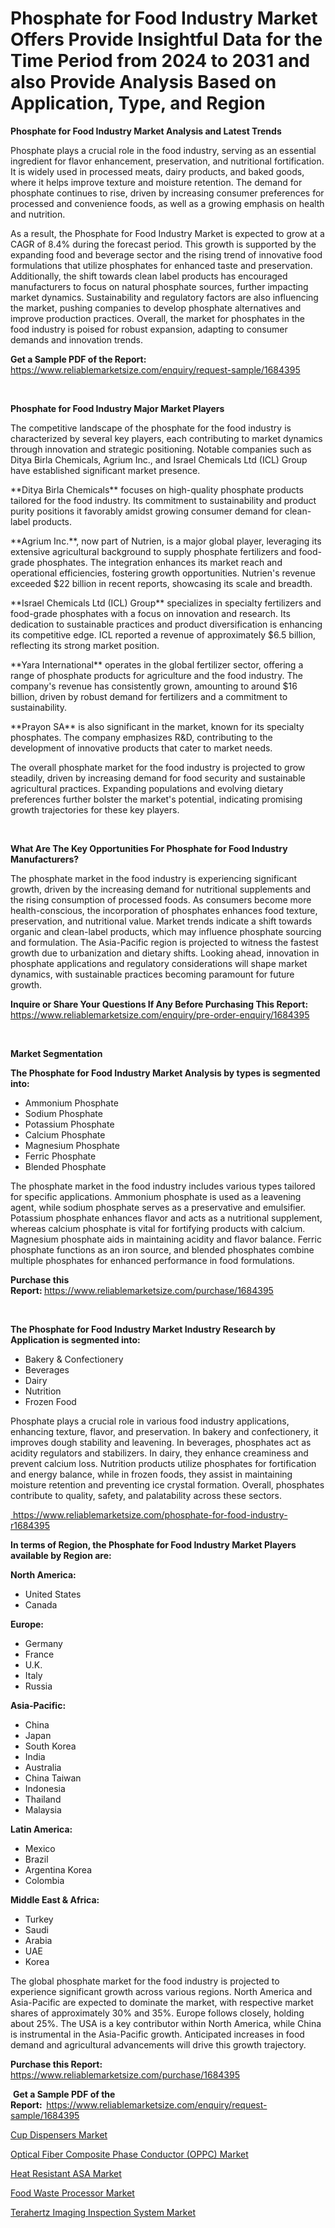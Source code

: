 <p><h1>Phosphate for Food Industry Market Offers Provide Insightful Data for the Time Period from 2024 to 2031 and also Provide Analysis Based on Application, Type, and Region</h1></p><p><strong>Phosphate for Food Industry Market Analysis and Latest Trends</strong></p>
<p><p>Phosphate plays a crucial role in the food industry, serving as an essential ingredient for flavor enhancement, preservation, and nutritional fortification. It is widely used in processed meats, dairy products, and baked goods, where it helps improve texture and moisture retention. The demand for phosphate continues to rise, driven by increasing consumer preferences for processed and convenience foods, as well as a growing emphasis on health and nutrition. </p><p>As a result, the Phosphate for Food Industry Market is expected to grow at a CAGR of 8.4% during the forecast period. This growth is supported by the expanding food and beverage sector and the rising trend of innovative food formulations that utilize phosphates for enhanced taste and preservation. Additionally, the shift towards clean label products has encouraged manufacturers to focus on natural phosphate sources, further impacting market dynamics. Sustainability and regulatory factors are also influencing the market, pushing companies to develop phosphate alternatives and improve production practices. Overall, the market for phosphates in the food industry is poised for robust expansion, adapting to consumer demands and innovation trends.</p></p>
<p><strong>Get a Sample PDF of the Report:&nbsp;</strong> <a href="https://www.reliablemarketsize.com/enquiry/request-sample/1684395?utm_campaign=1262&utm_medium=2&utm_source=Github&utm_content=ia&utm_term=15102024&utm_id=phosphate-for-food-industry">https://www.reliablemarketsize.com/enquiry/request-sample/1684395</a></p>
<p>&nbsp;</p>
<p><strong>Phosphate for Food Industry Major Market Players</strong></p>
<p><p>The competitive landscape of the phosphate for the food industry is characterized by several key players, each contributing to market dynamics through innovation and strategic positioning. Notable companies such as Ditya Birla Chemicals, Agrium Inc., and Israel Chemicals Ltd (ICL) Group have established significant market presence.</p><p>**Ditya Birla Chemicals** focuses on high-quality phosphate products tailored for the food industry. Its commitment to sustainability and product purity positions it favorably amidst growing consumer demand for clean-label products.</p><p>**Agrium Inc.**, now part of Nutrien, is a major global player, leveraging its extensive agricultural background to supply phosphate fertilizers and food-grade phosphates. The integration enhances its market reach and operational efficiencies, fostering growth opportunities. Nutrien's revenue exceeded $22 billion in recent reports, showcasing its scale and breadth.</p><p>**Israel Chemicals Ltd (ICL) Group** specializes in specialty fertilizers and food-grade phosphates with a focus on innovation and research. Its dedication to sustainable practices and product diversification is enhancing its competitive edge. ICL reported a revenue of approximately $6.5 billion, reflecting its strong market position.</p><p>**Yara International** operates in the global fertilizer sector, offering a range of phosphate products for agriculture and the food industry. The company's revenue has consistently grown, amounting to around $16 billion, driven by robust demand for fertilizers and a commitment to sustainability.</p><p>**Prayon SA** is also significant in the market, known for its specialty phosphates. The company emphasizes R&D, contributing to the development of innovative products that cater to market needs.</p><p>The overall phosphate market for the food industry is projected to grow steadily, driven by increasing demand for food security and sustainable agricultural practices. Expanding populations and evolving dietary preferences further bolster the market's potential, indicating promising growth trajectories for these key players.</p></p>
<p>&nbsp;</p>
<p><strong>What Are The Key Opportunities For Phosphate for Food Industry Manufacturers?</strong></p>
<p><p>The phosphate market in the food industry is experiencing significant growth, driven by the increasing demand for nutritional supplements and the rising consumption of processed foods. As consumers become more health-conscious, the incorporation of phosphates enhances food texture, preservation, and nutritional value. Market trends indicate a shift towards organic and clean-label products, which may influence phosphate sourcing and formulation. The Asia-Pacific region is projected to witness the fastest growth due to urbanization and dietary shifts. Looking ahead, innovation in phosphate applications and regulatory considerations will shape market dynamics, with sustainable practices becoming paramount for future growth.</p></p>
<p><strong>Inquire or Share Your Questions If Any Before Purchasing This Report:</strong> <a href="https://www.reliablemarketsize.com/enquiry/pre-order-enquiry/1684395?utm_campaign=1262&utm_medium=2&utm_source=Github&utm_content=ia&utm_term=15102024&utm_id=phosphate-for-food-industry">https://www.reliablemarketsize.com/enquiry/pre-order-enquiry/1684395</a></p>
<p>&nbsp;</p>
<p><strong>Market Segmentation</strong></p>
<p><strong>The Phosphate for Food Industry Market Analysis by types is segmented into:</strong></p>
<p><ul><li>Ammonium Phosphate</li><li>Sodium Phosphate</li><li>Potassium Phosphate</li><li>Calcium Phosphate</li><li>Magnesium Phosphate</li><li>Ferric Phosphate</li><li>Blended Phosphate</li></ul></p>
<p><p>The phosphate market in the food industry includes various types tailored for specific applications. Ammonium phosphate is used as a leavening agent, while sodium phosphate serves as a preservative and emulsifier. Potassium phosphate enhances flavor and acts as a nutritional supplement, whereas calcium phosphate is vital for fortifying products with calcium. Magnesium phosphate aids in maintaining acidity and flavor balance. Ferric phosphate functions as an iron source, and blended phosphates combine multiple phosphates for enhanced performance in food formulations.</p></p>
<p><strong>Purchase this Report:&nbsp;</strong><a href="https://www.reliablemarketsize.com/purchase/1684395?utm_campaign=1262&utm_medium=2&utm_source=Github&utm_content=ia&utm_term=15102024&utm_id=phosphate-for-food-industry">https://www.reliablemarketsize.com/purchase/1684395</a></p>
<p>&nbsp;</p>
<p><strong>The Phosphate for Food Industry Market Industry Research by Application is segmented into:</strong></p>
<p><ul><li>Bakery & Confectionery</li><li>Beverages</li><li>Dairy</li><li>Nutrition</li><li>Frozen Food</li></ul></p>
<p><p>Phosphate plays a crucial role in various food industry applications, enhancing texture, flavor, and preservation. In bakery and confectionery, it improves dough stability and leavening. In beverages, phosphates act as acidity regulators and stabilizers. In dairy, they enhance creaminess and prevent calcium loss. Nutrition products utilize phosphates for fortification and energy balance, while in frozen foods, they assist in maintaining moisture retention and preventing ice crystal formation. Overall, phosphates contribute to quality, safety, and palatability across these sectors.</p></p>
<p><a href="https://www.reliablemarketsize.com/phosphate-for-food-industry-r1684395?utm_campaign=1262&utm_medium=2&utm_source=Github&utm_content=ia&utm_term=15102024&utm_id=phosphate-for-food-industry">&nbsp;https://www.reliablemarketsize.com/phosphate-for-food-industry-r1684395</a></p>
<p><strong>In terms of Region, the Phosphate for Food Industry Market Players available by Region are:</strong></p>
<p>
    <p> <strong> North America: </strong>
        <ul>
            <li>United States</li>
            <li>Canada</li>
        </ul>
        </p> 
    <p> <strong> Europe: </strong>
        <ul>
            <li>Germany</li>
            <li>France</li>
            <li>U.K.</li>
            <li>Italy</li>
            <li>Russia</li>
        </ul>
        </p> 
    <p> <strong> Asia-Pacific: </strong>
        <ul>
            <li>China</li>
            <li>Japan</li>
            <li>South Korea</li>
            <li>India</li>
            <li>Australia</li>
            <li>China Taiwan</li>
            <li>Indonesia</li>
            <li>Thailand</li>
            <li>Malaysia</li>
        </ul>
        </p> 
    <p> <strong> Latin America: </strong>
        <ul>
            <li>Mexico</li>
            <li>Brazil</li>
            <li>Argentina Korea</li>
            <li>Colombia</li>
        </ul>
        </p> 
    <p> <strong> Middle East & Africa: </strong>
        <ul>
            <li>Turkey</li>
            <li>Saudi</li>
            <li>Arabia</li>
            <li>UAE</li>
            <li>Korea</li>
        </ul>
    </p>
    </p>
<p><p>The global phosphate market for the food industry is projected to experience significant growth across various regions. North America and Asia-Pacific are expected to dominate the market, with respective market shares of approximately 30% and 35%. Europe follows closely, holding about 25%. The USA is a key contributor within North America, while China is instrumental in the Asia-Pacific growth. Anticipated increases in food demand and agricultural advancements will drive this growth trajectory.</p></p>
<p><strong>Purchase this Report: </strong><a href="https://www.reliablemarketsize.com/purchase/1684395?utm_campaign=1262&utm_medium=2&utm_source=Github&utm_content=ia&utm_term=15102024&utm_id=phosphate-for-food-industry">https://www.reliablemarketsize.com/purchase/1684395</a></p>
<p>&nbsp;<strong>Get a Sample PDF of the Report:&nbsp;&nbsp;</strong><a href="https://www.reliablemarketsize.com/enquiry/request-sample/1684395?utm_campaign=1262&utm_medium=2&utm_source=Github&utm_content=ia&utm_term=15102024&utm_id=phosphate-for-food-industry">https://www.reliablemarketsize.com/enquiry/request-sample/1684395</a></p>
<p><strong></strong></p>
<p><p><a href="https://github.com/gracia2ucahee/Market-Research-Report-List-1/blob/main/cup-dispensers-market.md?utm_campaign=1262&utm_medium=2&utm_source=Github&utm_content=ia&utm_term=15102024&utm_id=phosphate-for-food-industry">Cup Dispensers Market</a></p><p><a href="https://www.linkedin.com/pulse/optical-fiber-composite-phase-conductor-oppc-market-jn39c?trk=public_post_embed_feed-article-content&utm_campaign=1262&utm_medium=2&utm_source=Github&utm_content=ia&utm_term=15102024&utm_id=phosphate-for-food-industry">Optical Fiber Composite Phase Conductor (OPPC) Market</a></p><p><a href="https://www.linkedin.com/pulse/comprehensive-heat-resistant-asa-market-report-regional-analysis-zyzgc?trk=public_post_embed_feed-article-content&utm_campaign=1262&utm_medium=2&utm_source=Github&utm_content=ia&utm_term=15102024&utm_id=phosphate-for-food-industry">Heat Resistant ASA Market</a></p><p><a href="https://github.com/angilaguardtd7/Market-Research-Report-List-1/blob/main/food-waste-processor-market.md?utm_campaign=1262&utm_medium=2&utm_source=Github&utm_content=ia&utm_term=15102024&utm_id=phosphate-for-food-industry">Food Waste Processor Market</a></p><p><a href="https://www.linkedin.com/pulse/terahertz-imaging-inspection-system-industry-sector-new-technologies-7hm4c?trk=public_post_embed_feed-article-content&utm_campaign=1262&utm_medium=2&utm_source=Github&utm_content=ia&utm_term=15102024&utm_id=phosphate-for-food-industry">Terahertz Imaging Inspection System Market</a></p></p>